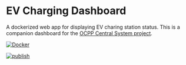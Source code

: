 # EV Charging Dashboard

A dockerized web app for displaying EV charing station status. This is a companion dashboard for the [OCPP Central System project](https://github.com/barnstee/iot-edge-ocpp-central-system).

[![Docker](https://github.com/barnstee/EVChargingDashboard/actions/workflows/docker-publish.yml/badge.svg)](https://github.com/barnstee/EVChargingDashboard/actions/workflows/docker-publish.yml)

[![publish](https://github.com/barnstee/EVChargingDashboard/actions/workflows/publish-app.yml/badge.svg)](https://github.com/barnstee/EVChargingDashboard/actions/workflows/publish-app.yml)
